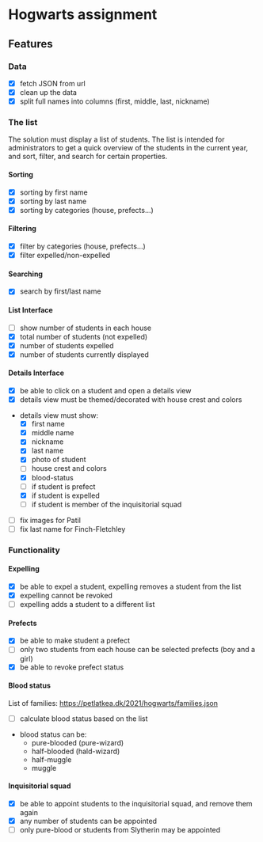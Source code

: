 # Hogwarts assignment

## Features

### Data

- [x] fetch JSON from url
- [x] clean up the data
- [x] split full names into columns (first, middle, last, nickname)

### The list

The solution must display a list of students. The list is intended for administrators to get a quick
overview of the students in the current year, and sort, filter, and search for certain properties.

#### Sorting

- [x] sorting by first name
- [x] sorting by last name
- [x] sorting by categories (house, prefects...)

#### Filtering

- [x] filter by categories (house, prefects...)
- [x] filter expelled/non-expelled

#### Searching

- [x] search by first/last name

#### List Interface

- [ ] show number of students in each house
- [x] total number of students (not expelled)
- [x] number of students expelled
- [x] number of students currently displayed

#### Details Interface

- [x] be able to click on a student and open a details view
- [x] details view must be themed/decorated with house crest and colors
- details view must show:
  - [x] first name
  - [x] middle name
  - [x] nickname
  - [x] last name
  - [x] photo of student
  - [ ] house crest and colors
  - [x] blood-status
  - [ ] if student is prefect
  - [x] if student is expelled
  - [ ] if student is member of the inquisitorial squad
- [ ] fix images for Patil
- [ ] fix last name for Finch-Fletchley

### Functionality

#### Expelling

- [x] be able to expel a student, expelling removes a student from the list
- [x] expelling cannot be revoked
- [ ] expelling adds a student to a different list

#### Prefects

- [x] be able to make student a prefect
- [ ] only two students from each house can be selected prefects (boy and a girl)
- [x] be able to revoke prefect status

#### Blood status

List of families:
https://petlatkea.dk/2021/hogwarts/families.json

- [ ] calculate blood status based on the list
- blood status can be:
  - pure-blooded (pure-wizard)
  - half-blooded (hald-wizard)
  - half-muggle
  - muggle

#### Inquisitorial squad

- [x] be able to appoint students to the inquisitorial squad, and remove them again
- [x] any number of students can be appointed
- [ ] only pure-blood or students from Slytherin may be appointed
